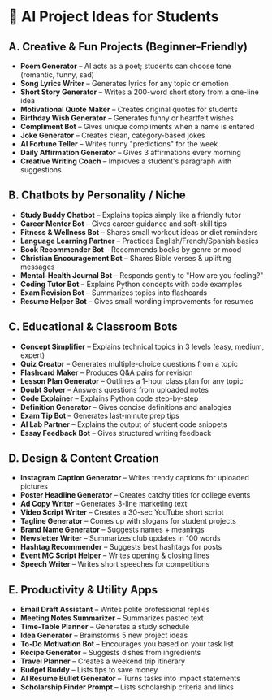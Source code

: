 
# 🧠 AI Project Ideas for Students

## A. Creative & Fun Projects (Beginner-Friendly)

- **Poem Generator** – AI acts as a poet; students can choose tone (romantic, funny, sad)
- **Song Lyrics Writer** – Generates lyrics for any topic or emotion
- **Short Story Generator** – Writes a 200-word short story from a one-line idea
- **Motivational Quote Maker** – Creates original quotes for students
- **Birthday Wish Generator** – Generates funny or heartfelt wishes
- **Compliment Bot** – Gives unique compliments when a name is entered
- **Joke Generator** – Creates clean, category-based jokes
- **AI Fortune Teller** – Writes funny "predictions" for the week
- **Daily Affirmation Generator** – Gives 3 affirmations every morning
- **Creative Writing Coach** – Improves a student's paragraph with suggestions

## B. Chatbots by Personality / Niche

- **Study Buddy Chatbot** – Explains topics simply like a friendly tutor
- **Career Mentor Bot** – Gives career guidance and soft-skill tips
- **Fitness & Wellness Bot** – Shares small workout ideas or diet reminders
- **Language Learning Partner** – Practices English/French/Spanish basics
- **Book Recommender Bot** – Recommends books by genre or mood
- **Christian Encouragement Bot** – Shares Bible verses & uplifting messages
- **Mental-Health Journal Bot** – Responds gently to "How are you feeling?"
- **Coding Tutor Bot** – Explains Python concepts with code examples
- **Exam Revision Bot** – Summarizes topics into flashcards
- **Resume Helper Bot** – Gives small wording improvements for resumes

## C. Educational & Classroom Bots

- **Concept Simplifier** – Explains technical topics in 3 levels (easy, medium, expert)
- **Quiz Creator** – Generates multiple-choice questions from a topic
- **Flashcard Maker** – Produces Q&A pairs for revision
- **Lesson Plan Generator** – Outlines a 1-hour class plan for any topic
- **Doubt Solver** – Answers questions from uploaded notes
- **Code Explainer** – Explains Python code step-by-step
- **Definition Generator** – Gives concise definitions and analogies
- **Exam Tip Bot** – Generates last-minute prep tips
- **AI Lab Partner** – Explains the output of student code snippets
- **Essay Feedback Bot** – Gives structured writing feedback

## D. Design & Content Creation

- **Instagram Caption Generator** – Writes trendy captions for uploaded pictures
- **Poster Headline Generator** – Creates catchy titles for college events
- **Ad Copy Writer** – Generates 3-line marketing text
- **Video Script Writer** – Creates a 30-sec YouTube short script
- **Tagline Generator** – Comes up with slogans for student projects
- **Brand Name Generator** – Suggests names + meanings
- **Newsletter Writer** – Summarizes club updates in 100 words
- **Hashtag Recommender** – Suggests best hashtags for posts
- **Event MC Script Helper** – Writes opening & closing lines
- **Speech Writer** – Writes short speeches for competitions

## E. Productivity & Utility Apps

- **Email Draft Assistant** – Writes polite professional replies
- **Meeting Notes Summarizer** – Summarizes pasted text
- **Time-Table Planner** – Generates a study schedule
- **Idea Generator** – Brainstorms 5 new project ideas
- **To-Do Motivation Bot** – Encourages you based on your task list
- **Recipe Generator** – Suggests dishes from ingredients
- **Travel Planner** – Creates a weekend trip itinerary
- **Budget Buddy** – Lists tips to save money
- **AI Resume Bullet Generator** – Turns tasks into impact statements
- **Scholarship Finder Prompt** – Lists scholarship criteria and links